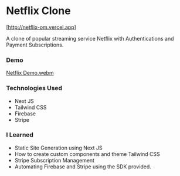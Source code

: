 # Netflix Clone

[http://netflix-om.vercel.app]

A clone of popular streaming service Netflix with Authentications and Payment Subscriptions.

### Demo 

[Netflix Demo.webm](https://user-images.githubusercontent.com/69624554/196932597-cfe8e281-a8e4-4d71-a89e-79f64647254f.webm)


### Technologies Used
- Next JS 
- Tailwind CSS
- Firebase  
- Stripe 

### I Learned
- Static Site Generation using Next JS
- How to create custom components and theme Tailwind CSS
- Stripe Subscription Management
- Automating Firebase and Stripe using the SDK provided.



